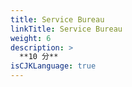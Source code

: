 ```yaml
---
title: Service Bureau
linkTitle: Service Bureau
weight: 6
description: >
  **10 分**
isCJKLanguage: true
---
```


